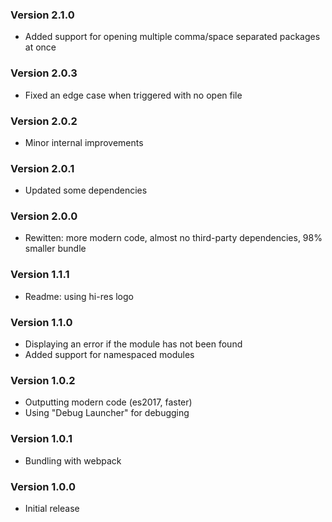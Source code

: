 ### Version 2.1.0
- Added support for opening multiple comma/space separated packages at once

### Version 2.0.3
- Fixed an edge case when triggered with no open file

### Version 2.0.2
- Minor internal improvements

### Version 2.0.1
- Updated some dependencies

### Version 2.0.0
- Rewitten: more modern code, almost no third-party dependencies, 98% smaller bundle

### Version 1.1.1
- Readme: using hi-res logo

### Version 1.1.0
- Displaying an error if the module has not been found
- Added support for namespaced modules

### Version 1.0.2
- Outputting modern code (es2017, faster)
- Using "Debug Launcher" for debugging

### Version 1.0.1
- Bundling with webpack

### Version 1.0.0
- Initial release
